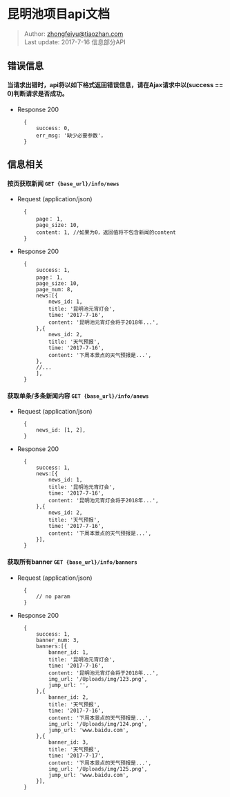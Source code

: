 # 昆明池项目api文档  
> Author: zhongfeiyu@tiaozhan.com  
> Last update: 2017-7-16 信息部分API


## 错误信息  

#### 当请求出错时，api将以如下格式返回错误信息，请在Ajax请求中以(success == 0)判断请求是否成功。  
+ Response 200

        {
            success: 0,
			err_msg: '缺少必要参数'，
        }  


## 信息相关  

#### 按页获取新闻  `GET {base_url}/info/news`  
 
+ Request (application/json)

        {
			page： 1,
			page_size: 10,
			content: 1, //如果为0，返回值将不包含新闻的content
        }
+ Response 200

        {
            success: 1,
			page： 1,
			page_size: 10,
			page_num: 8,
			news:[{
				news_id: 1,
				title: '昆明池元宵灯会',
				time: '2017-7-16',
				content: '昆明池元宵灯会将于2018年...',
			},{
				news_id: 2,
				title: '天气预报',
				time: '2017-7-16',
				content: '下周本景点的天气预报是...',
			},
			//...
			],
        }  

#### 获取单条/多条新闻内容  `GET {base_url}/info/anews`  
 
+ Request (application/json)

        {
			news_id: [1, 2], 
        }
+ Response 200

        {
            success: 1,
			news:[{
				news_id: 1,
				title: '昆明池元宵灯会',
				time: '2017-7-16',
				content: '昆明池元宵灯会将于2018年...',
			},{
				news_id: 2,
				title: '天气预报',
				time: '2017-7-16',
				content: '下周本景点的天气预报是...',
			}],
        }  

#### 获取所有banner  `GET {base_url}/info/banners`  
 
+ Request (application/json)

        {
			// no param 
        }
+ Response 200

        {
            success: 1,
			banner_num: 3,
			banners:[{
				banner_id: 1,
				title: '昆明池元宵灯会',
				time: '2017-7-16',
				content: '昆明池元宵灯会将于2018年...',
				img_url: '/Uploads/img/123.png',
				jump_url: '',
			},{
				banner_id: 2,
				title: '天气预报',
				time: '2017-7-16',
				content: '下周本景点的天气预报是...',
				img_url: '/Uploads/img/124.png',
				jump_url: 'www.baidu.com',
			},{
				banner_id: 3,
				title: '天气预报',
				time: '2017-7-17',
				content: '下周本景点的天气预报是...',
				img_url: '/Uploads/img/125.png',
				jump_url: 'www.baidu.com',
			}],
        }  

